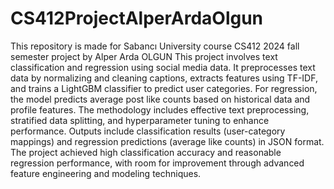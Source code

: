 # CS412ProjectAlperArdaOlgun
This repository is made for Sabancı University course CS412 2024 fall semester project by Alper Arda OLGUN
This project involves text classification and regression using social media data. It preprocesses text data by normalizing and cleaning captions, extracts features using TF-IDF, and trains a LightGBM classifier to predict user categories. For regression, the model predicts average post like counts based on historical data and profile features. The methodology includes effective text preprocessing, stratified data splitting, and hyperparameter tuning to enhance performance. Outputs include classification results (user-category mappings) and regression predictions (average like counts) in JSON format. The project achieved high classification accuracy and reasonable regression performance, with room for improvement through advanced feature engineering and modeling techniques.
